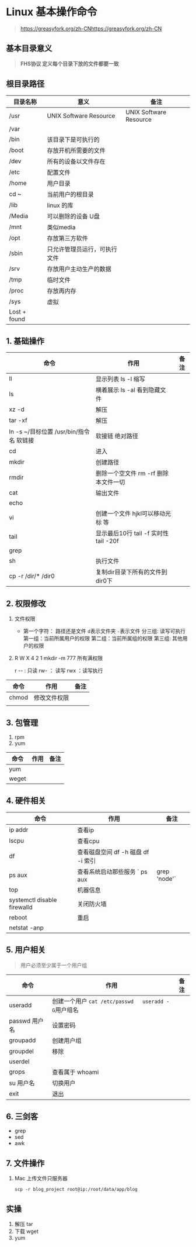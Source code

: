 # Linux 基本操作命令

> https://greasyfork.org/zh-CNhttps://greasyfork.org/zh-CN

## 基本目录意义

> **FHS协议 定义每个目录下放的文件都要一致**

## 根目录路径 

| 目录名称     | 意义                         | 备注                   |
| ------------ | ---------------------------- | ---------------------- |
| /usr         | UNIX Software Resource       | UNIX Software Resource |
| /var         |                              |                        |
| /bin         | 该目录下是可执行的           |                        |
| /boot        | 存放开机所需要的文件         |                        |
| /dev         | 所有的设备以文件存在         |                        |
| /etc         | 配置文件                     |                        |
| /home        | 用户目录                     |                        |
| cd ~         | 当前用户的根目录             |                        |
| /lib         | linux 的库                   |                        |
| /Media       | 可以删除的设备 U盘           |                        |
| /mnt         | 类似media                    |                        |
| /opt         | 存放第三方软件               |                        |
| /sbin        | 只允许管理员运行，可执行文件 |                        |
| /srv         | 存放用户主动生产的数据       |                        |
| /tmp         | 临时文件                     |                        |
| /proc        | 存放再内存                   |                        |
| /sys         | 虚拟                         |                        |
| Lost + found |                              |                        |



## 1. 基础操作

| 命令                                     | 作用                                    | 备注 |
| ---------------------------------------- | --------------------------------------- | ---- |
| ll                                       | 显示列表   ls -l 缩写                   |      |
| ls                                       | 横着展示  ls -al 看到隐藏文件           |      |
| xz -d                                    | 解压                                    |      |
| tar -xf                                  | 解压                                    |      |
| ln -s ~/目标位置 /usr/bin/指令名  软链接 | 软接链 绝对路径                         |      |
| cd                                       | 进入                                    |      |
| mkdir                                    | 创建路径                                |      |
| rmdir                                    | 删除一个空文件   rm -rf 删除本文件一切  |      |
| cat                                      | 输出文件                                |      |
| echo                                     |                                         |      |
| vi                                       | 创建一个文件  hjkl可以移动光标 等       |      |
| tail                                     | 显示最后10行  tail -f 实时性  tail -20f |      |
| grep                                     |                                         |      |
| sh                                       | 执行文件                                |      |
| cp -r /dir/* /dir0                       | 复制dir目录下所有的文件到dir0下         |      |

## 2. 权限修改

1. 文件权限

   - 第一个字符： 路径还是文件 `d`表示文件夹 `-`表示文件
       分三组: 读写可执行
       第一组：当前所属用户的权限
       第二组：当前所属组的权限
       第三组: 其他用户的权限

2.    R W X
      4 2 1   mkdir -m 777 所有满权限

      r --  : 只读
      rw-   ： 读写
      rwx   ：读写执行

| 命令  | 作用         | 备注 |
| ----- | ------------ | ---- |
| chmod | 修改文件权限 |      |
|       |              |      |

## 3. 包管理

1. rpm
2. yum

| 命令  | 作用 | 备注 |
| ----- | ---- | ---- |
| yum   |      |      |
| weget |      |      |

## 4. 硬件相关



| 命令                        | 作用                                         | 备注 |
| --------------------------- | -------------------------------------------- | ---- |
| ip addr                     | 查看ip                                       |      |
| lscpu                       | 查看cpu                                      |      |
| df                          | 查看磁盘空间 df -h 磁盘   df -i  索引        |      |
| ps aux                      | 查看系统启动那些服务  ` ps aux |grep 'node'` |      |
| top                         | 机器信息                                     |      |
| systemctl disable firewalld | 关闭防火墙                                   |      |
| reboot                      | 重启                                         |      |
| netstat -anp                |                                              |      |



## 5. 用户相关

> 用户必须至少属于一个用户组

| 命令          | 作用                                                  | 备注 |
| ------------- | ----------------------------------------------------- | ---- |
| useradd       | 创建一个用户 ` cat /etc/passwd   useradd -G `用户组名 |      |
| passwd 用户名 | 设置密码                                              |      |
| groupadd      | 创建用户组                                            |      |
| groupdel      | 移除                                                  |      |
| userdel       |                                                       |      |
| grops         | 查看属于  whoami                                      |      |
| su 用户名     | 切换用户                                              |      |
| exit          | 退出                                                  |      |

## 6. 三剑客

- grep
- sed
- awk

## 7. 文件操作

1. Mac 上传文件只服务器

   ```shell
   scp -r blog_project root@ip:/root/data/app/blog
   ```

   

## 实操

1. 解压 tar
2. 下载 wget
3. yum

